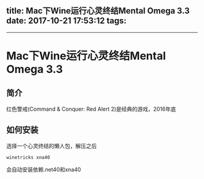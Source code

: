 
title:  Mac下Wine运行心灵终结Mental Omega 3.3
date: 2017-10-21 17:53:12
tags:
---

---

# Mac下Wine运行心灵终结Mental Omega 3.3

## 简介

红色警戒(Command & Conquer: Red Alert 2)是经典的游戏，2016年底

## 如何安装

选择一个心灵终结的懒人包，解压之后

```
winetricks xna40
```

会自动安装依赖.net40和xna40





